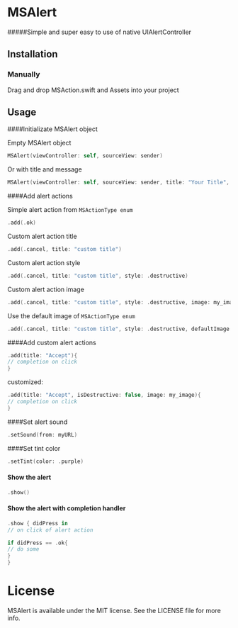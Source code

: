 # MSAlert
#####Simple and super easy to use of native UIAlertController

## Installation

### Manually
Drag and drop MSAction.swift and Assets into your project


## Usage

####Initializate MSAlert object

Empty MSAlert object
```swift
MSAlert(viewController: self, sourceView: sender)
```

Or with title and message

```swift
MSAlert(viewController: self, sourceView: sender, title: "Your Title", message: "Your message")
```

####Add alert actions

Simple alert action from `MSActionType enum`
```swift
.add(.ok)
```
Custom alert action title
```swift
.add(.cancel, title: "custom title")
```
Custom alert action style
```swift
.add(.cancel, title: "custom title", style: .destructive)
```
Custom alert action image
```swift
.add(.cancel, title: "custom title", style: .destructive, image: my_image)
```

Use the default image of `MSActionType enum`
```swift
.add(.cancel, title: "custom title", style: .destructive, defaultImage : true)
```

####Add custom alert actions

```swift
.add(title: "Accept"){
// completion on click
}
```
customized:
```swift
.add(title: "Accept", isDestructive: false, image: my_image){
// completion on click
}
```

####Set alert sound

```swift
.setSound(from: myURL)
```


####Set tint color

```swift
.setTint(color: .purple)
```

#### Show the alert
```swift
.show()
```
#### Show the alert with completion handler
```swift
.show { didPress in
// on click of alert action

if didPress == .ok{
// do some
}
}
```
# License
MSAlert is available under the MIT license. See the LICENSE file for more info.
